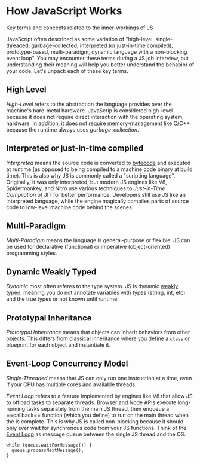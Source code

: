 # How JavaScript Works

Key terms and concepts related to the inner-workings of JS

JavaScript often described as some variation of "high-level, single-threaded, garbage-collected, interpreted (or just-in-time compiled), prototype-based, multi-paradigm, dynamic language with a non-blocking event loop". You may encounter these terms during a JS job interview, but understanding their meaning will help you better understand the behabior of your code. Let's unpack each of these key terms.

## High Level
*High-Level* refers to the abstraction the language provides over the machine's bare-metal hardware. JavaScrip is considered high-level because it does not require direct interaction with the operating system, hardware. In addition, it does not require memory-management like C/C++ because the runtime always uses _garbage-collection_.

## Interpreted or just-in-time compiled
*Interpreted* means the source code is converted to [bytecode](https://en.wikipedia.org/wiki/Bytecode) and executed at runtime (as opposed to being compiled to a machine code binary at build time). This is also why JS is commonly called a "scripting language". Originally, it was only interpreted, but modern JS engines like V8, Spidermonkey, and Nitro use various techniques to _Just-in-Time Compilation_ of JIT for better performance. Developers still use JS like an interpreted language, while the engine magically compiles parts of source code to low-level machine code behind the scenes.

## Multi-Paradigm
*Multi-Paradigm* means the language is general-purpose or flexible. JS can be used for declarative (functional) or imperative (object-oriented) programming styles.

## Dynamic Weakly Typed
*Dynamic* most often referes to the type system. JS is dynamic [weakly typed](https://en.wikipedia.org/wiki/Strong_and_weak_typing), meaning you do not annotate variables with types (string, int, etc) and the true types or not known until runtime.

## Prototypal Inheritance
*Prototypal Inheritance* means that objects can inherit behaviors from other objects. This differs from classical inheritance where you define a `class` or blueprint for each object and instantiate it. 

## Event-Loop Concurrency Model
*Single-Threaded* means that JS can only run one instruction at a time, even if your CPU has multiple cores and available threads.

*Event Loop* refers to a feature implemented by engines like V8 that allow JS to offload tasks to separate threads. Browser and Node APIs execute long-running tasks separately from the main JS thread, then enqueue a ==callback== function (which you define) to run on the main thread when the is complete. This is why JS is called non-blocking because it should only ever wait for synchronous code from your JS functions. Think of the [Event Loop](https://developer.mozilla.org/en-US/docs/Web/JavaScript/EventLoop) as message queue between the single JS thread and the OS.

```
while (queue.waitForMessage()) {
  queue.processNextMessage();
}
```




















